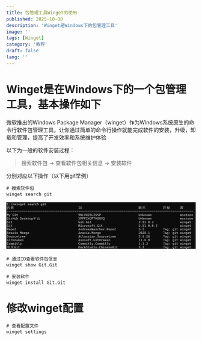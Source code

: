 ```yaml
---
title: 包管理工具Winget的使用
published: 2025-10-08
description: 'Winget是Windows下的包管理工具'
image: ''
tags: [Winget]
category: '教程'
draft: false 
lang: ''
---
```


# Winget是在Windows下的一个包管理工具，基本操作如下

微软推出的Windows Package Manager（winget）作为Windows系统原生的命令行软件包管理工具，让你通过简单的命令行操作就能完成软件的安装，升级，卸载和管理，提高了开发效率和系统维护体验

以下为一般的软件安装过程：

> 搜索软件包 -> 查看软件包相关信息 -> 安装软件

分别对应以下操作（以下用git举例）

```shell
# 搜索软件包
winget search git
```

![](assets/images/2025-10-08-21-59-02-image.png)

```shell
# 通过ID查看软件包信息
winget show Git.Git
```



```shell
# 安装软件
winget install Git.Git
```



# 修改winget配置

```shell
# 查看配置文件
winget settings
```
